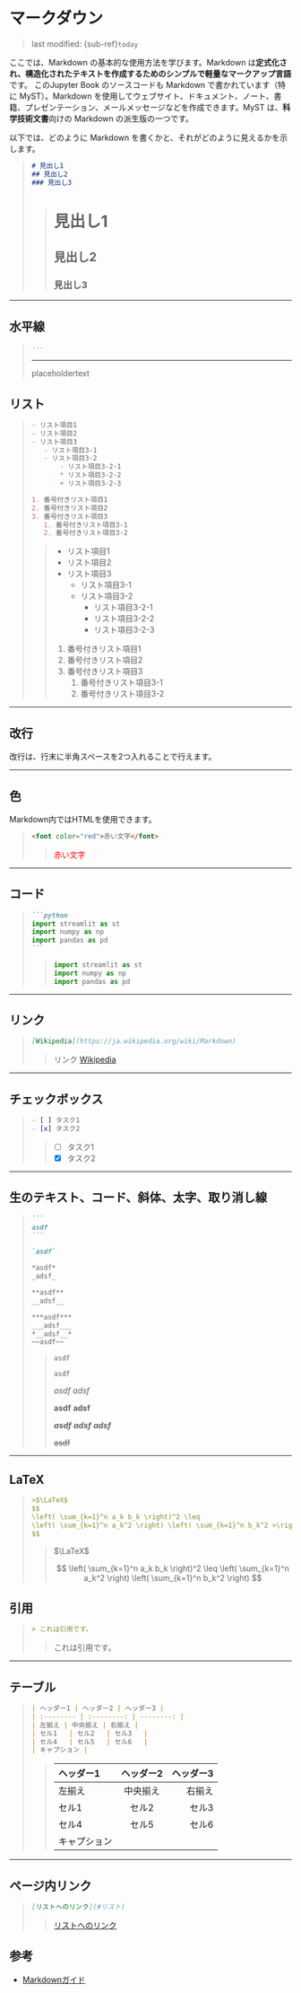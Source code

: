 # マークダウン
> last modified: {sub-ref}`today`

ここでは、Markdown の基本的な使用方法を学びます。Markdown は**定式化され、構造化されたテキストを作成するためのシンプルで軽量なマークアップ言語**です。
このJupyter Book のソースコードも Markdown で書かれています（特に MyST）。Markdown を使用してウェブサイト、ドキュメント、ノート、書籍、プレゼンテーション、メールメッセージなどを作成できます。MyST は、**科学技術文書**向けの Markdown の派生版の一つです。

以下では、どのように Markdown を書くかと、それがどのように見えるかを示します。

>```md
># 見出し1
>## 見出し2
>### 見出し3
>```
>
>># 見出し1
>>## 見出し2
>>### 見出し3
---

## 水平線
>```md
>---
>```
>---
>
>placeholdertext


## リスト
>```md
>- リスト項目1
>- リスト項目2
>- リスト項目3
>    - リスト項目3-1
>    - リスト項目3-2
>        - リスト項目3-2-1
>        * リスト項目3-2-2
>        + リスト項目3-2-3
>
>1. 番号付きリスト項目1
>2. 番号付きリスト項目2
>3. 番号付きリスト項目3
>    1. 番号付きリスト項目3-1
>    2. 番号付きリスト項目3-2
>```
>
>>- リスト項目1
>>- リスト項目2
>>- リスト項目3
>>    - リスト項目3-1
>>    - リスト項目3-2
>>        - リスト項目3-2-1
>>        * リスト項目3-2-2
>>        + リスト項目3-2-3
>>
>>
>>1. 番号付きリスト項目1
>>2. 番号付きリスト項目2
>>3. 番号付きリスト項目3
>>    1. 番号付きリスト項目3-1
>>    2. 番号付きリスト項目3-2
---

## 改行
改行は、行末に半角スペースを2つ入れることで行えます。  

---


## 色
Markdown内ではHTMLを使用できます。
>```md
><font color="red">赤い文字</font>
>```
>><font color="red">赤い文字 </font>
---

## コード
>````md
>```python
>import streamlit as st
>import numpy as np
>import pandas as pd
>```
>````
>>```python
>>import streamlit as st
>>import numpy as np
>>import pandas as pd
>>```
---

## リンク
>```md
>[Wikipedia](https://ja.wikipedia.org/wiki/Markdown)
>```
>>リンク
[Wikipedia](https://ja.wikipedia.org/wiki/Markdown)

---

## チェックボックス
>```md
>- [ ] タスク1
>- [x] タスク2
>```
>>- [ ] タスク1
>>- [x] タスク2
---

## 生のテキスト、コード、斜体、太字、取り消し線
>````md
>```
>asdf
>```
>
>`asdf`
>
>*asdf*
>_adsf_
>
>**asdf**
>__adsf__
>
>***asdf***
>___adsf___
>*__adsf__*
>~~asdf~~
>````
>>```
>>asdf
>>```
>>
>>`asdf`
>>
>>*asdf*
>>_adsf_
>>
>>**asdf**
>>__adsf__
>>
>>***asdf***
>>___adsf___
>>*__adsf__*
>>
>>~~asdf~~
---

## LaTeX
>```md
>>$\LaTeX$
>$$
>\left( \sum_{k=1}^n a_k b_k \right)^2 \leq
>\left( \sum_{k=1}^n a_k^2 \right) \left( \sum_{k=1}^n b_k^2 >\right)
>$$
>```
>>$\LaTeX$
>>
>>$$
\left( \sum_{k=1}^n a_k b_k \right)^2 \leq
\left( \sum_{k=1}^n a_k^2 \right) \left( \sum_{k=1}^n b_k^2 \right)
$$

## 引用
>```md
>> これは引用です。
>```
>> これは引用です。
---

## テーブル
>```md
>| ヘッダー1 | ヘッダー2 | ヘッダー3 |
>| :-------- | :--------: | --------: |
>| 左揃え | 中央揃え | 右揃え |
>| セル1   | セル2   | セル3   |
>| セル4   | セル5   | セル6   |
>| キャプション |
>```
>>| ヘッダー1 | ヘッダー2 | ヘッダー3 |
>>| :-------- | :--------: | --------: |
>>| 左揃え | 中央揃え | 右揃え |
>>| セル1   | セル2   | セル3   |
>>| セル4   | セル5   | セル6   |
>>| キャプション |
---


## ページ内リンク
>```md
>[リストへのリンク](#リスト)
>```
>>[リストへのリンク](#リスト)



## 参考
- [Markdownガイド](https://www.google.com/url?sa=t&rct=j&q=&esrc=s&source=web&cd=&cad=rja&uact=8&ved=2ahUKEwiW8bKRiv33AhXFC94KHb5XAYgQFnoECAwQAQ&url=https%3A%2F%2Fwww.markdownguide.org%2F&usg=AOvVaw1fohdJEEbL6kohiJ-Pimbe)
